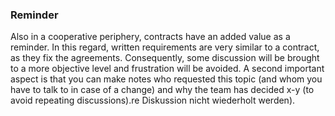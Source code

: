 ### Reminder
Also in a cooperative periphery, contracts have an added value as a reminder. In this regard, written requirements are very similar to a contract, as they fix the agreements. Consequently, some discussion will be brought to a more objective level and frustration will be avoided.
A second important aspect is that you can make notes
who requested this topic (and whom you have to talk to in case of a change) and
why the team has decided x-y (to avoid repeating discussions).re Diskussion nicht wiederholt werden).